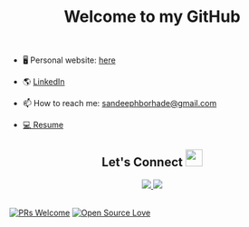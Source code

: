 <h1 align="center">Welcome to my GitHub</h1>
<br>
 <p align="left">

- 🖥 Personal website: <a href="https://sborhade.github.io" target="_blank">here</a> <br>

- 🌎 <a href="https://www.linkedin.com/in/sandeephb/" target="-blank">LinkedIn</a> <br>

- 📫 How to reach me: sandeephborhade@gmail.com <br>

- <a href="https://sborhade.github.io/Resume/" target="_blank"> 💻 Resume</a>
  
 <h2 align="center"> Let's Connect <img src="https://media.giphy.com/media/jOz35yxbuhvVQDKrce/giphy.gif" height="30px" width="30px"></h2>

<div align="center">
      <a href="https://www.linkedin.com/in/sandeephb/">
        <img src="https://img.shields.io/badge/LinkedIn-0077B5?style=for-the-badge&logo=linkedin&logoColor=white">
      </a>
      <a href="mailto:sandeephborhade@gmail.com">
        <img src="https://img.shields.io/badge/Gmail-D14836?style=for-the-badge&logo=gmail&logoColor=white">
      </a>
  <br></br>
</div>

[![PRs Welcome](https://img.shields.io/badge/PRs-welcome-brightgreen.svg?style=flat&logo=github)](https://github.com/sborhade) [![Open Source Love](https://badges.frapsoft.com/os/v2/open-source.svg?v=103)](https://github.com/sborhade)

